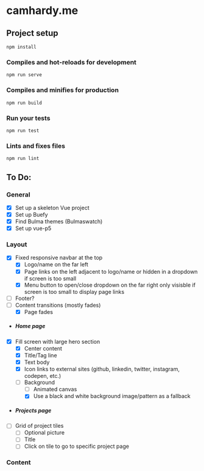 # camhardy.me

## Project setup
```
npm install
```

### Compiles and hot-reloads for development
```
npm run serve
```

### Compiles and minifies for production
```
npm run build
```

### Run your tests
```
npm run test
```

### Lints and fixes files
```
npm run lint
```


## To Do:
### General
- [x] Set up a skeleton Vue project
- [x] Set up Buefy
- [x] Find Bulma themes (Bulmaswatch)
- [x] Set up vue-p5

### Layout
- [x] Fixed responsive navbar at the top
    - [x] Logo/name on the far left
    - [x] Page links on the left adjacent to logo/name or hidden in a dropdown if screen is too small
    - [x] Menu button to open/close dropdown on the far right only visisble if screen is too small to display page links
- [ ] Footer?
- [ ] Content transitions (mostly fades)
    - [x] Page fades

* ##### Home page
- [x] Fill screen with large hero section
    - [x] Center content
    - [x] Title/Tag line
    - [x] Text body
    - [x] Icon links to external sites (github, linkedin, twitter, instagram, codepen, etc.)
    - [ ] Background
        - [ ] Animated canvas
        - [x] Use a black and white background image/pattern as a fallback

* ##### Projects page
- [ ] Grid of project tiles
    - [ ] Optional picture
    - [ ] Title
    - [ ] Click on tile to go to specific project page

### Content
